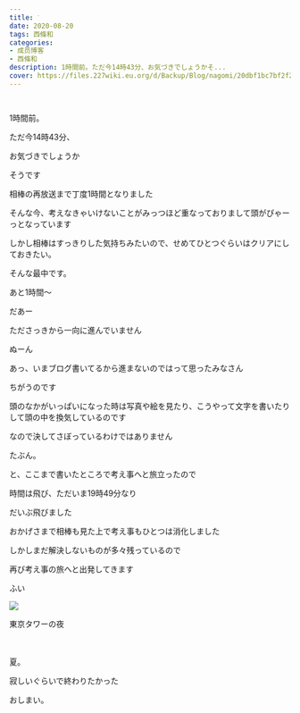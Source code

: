 ```yaml
---
title: ᐝ
date: 2020-08-20
tags: 西條和
categories: 
- 成员博客
- 西條和
description: 1時間前。ただ今14時43分、お気づきでしょうかそ...
cover: https://files.227wiki.eu.org/d/Backup/Blog/nagomi/20dbf1bc7bf2f20c1ddb620174711.jpg 
---
```


        ﻿
















1時間前。






















ただ今14時43分、


















お気づきでしょうか















そうです









相棒の再放送まで丁度1時間となりました


















そんな今、考えなきゃいけないことがみっつほど重なっておりまして頭がぴゃーっとなっています






しかし相棒はすっきりした気持ちみたいので、せめてひとつぐらいはクリアにしておきたい。













そんな最中です。













あと1時間〜








だあー














たださっきから一向に進んでいません















ぬーん





















あっ、いまブログ書いてるから進まないのではって思ったみなさん





ちがうのです

















頭のなかがいっぱいになった時は写真や絵を見たり、こうやって文字を書いたりして頭の中を換気しているのです















なので決してさぼっているわけではありません









たぶん。



























と、ここまで書いたところで考え事へと旅立ったので






時間は飛び、ただいま19時49分なり


















だいぶ飛びました












おかげさまで相棒も見た上で考え事もひとつは消化しました


















しかしまだ解決しないものが多々残っているので

再び考え事の旅へと出発してきます






















ふい


![](https://files.227wiki.eu.org/d/Backup/Blog/nagomi/20dbf1bc7bf2f20c1ddb620174711.jpg)






東京タワーの夜








　



夏。



















寂しいぐらいで終わりたかった





































おしまい。


